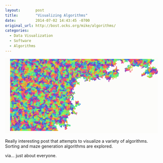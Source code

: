 ```yaml
---
layout:       post
title:        "Visualizing Algorithms"
date:         2014-07-02 14:43:45 -0700
original_url: http://bost.ocks.org/mike/algorithms/
categories:
  - Data Visualization
  - Software
  - Algorithms
---
```


  ![0a90600c0a90a7176c901fb5f8390ef6.png](/assets/import/0a90600c0a90a7176c901fb5f8390ef6.png)  

 Really interesting post that attempts to visualize a variety of algorithms. Sorting and maze generation algorithms are explored.  

 via… just about everyone. 
